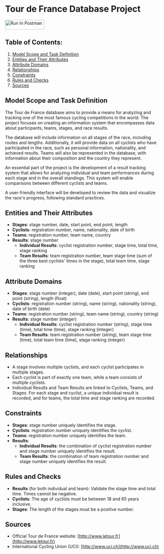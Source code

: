 # Tour de France Database Project

[<img src="https://run.pstmn.io/button.svg" alt="Run In Postman" style="width: 128px; height: 32px;">](https://app.getpostman.com/run-collection/18232984-897411de-295c-43ad-a9bd-dba0c7265bfb?action=collection%2Ffork&source=rip_markdown&collection-url=entityId%3D18232984-897411de-295c-43ad-a9bd-dba0c7265bfb%26entityType%3Dcollection%26workspaceId%3D88307bb5-6f2e-4592-92ba-2ee82e613e21)

## Table of Contents:
1. [Model Scope and Task Definition](#model-scope-and-task-definition)
2. [Entities and Their Attributes](#entities-and-their-attributes)
3. [Attribute Domains](#attribute-domains)
4. [Relationships](#relationships)
5. [Constraints](#constraints)
6. [Rules and Checks](#rules-and-checks)
7. [Sources](#sources)

## Model Scope and Task Definition
The Tour de France database aims to provide a means for analyzing and tracking one of the most famous cycling competitions in the world. The project focuses on creating an information system that encompasses data about participants, teams, stages, and race results.

The database will include information on all stages of the race, including routes and lengths. Additionally, it will provide data on all cyclists who have participated in the race, such as personal information, nationality, and achieved results. Teams will also be represented in the database, with information about their composition and the country they represent.

An essential part of the project is the development of a result tracking system that allows for analyzing individual and team performances during each stage and in the overall standings. This system will enable comparisons between different cyclists and teams.

A user-friendly interface will be developed to review the data and visualize the race's progress, following standard practices.

## Entities and Their Attributes
- **Stages**: stage number, date, start point, end point, length
- **Cyclists**: registration number, name, nationality, date of birth
- **Teams**: registration number, team name, country
- **Results**: stage number
    - **Individual Results**: cyclist registration number, stage time, total time, stage ranking
    - **Team Results**: team registration number, team stage time (sum of the three best cyclists' times in the stage), total team time, stage ranking

## Attribute Domains
- **Stages**: stage number (integer), date (date), start point (string), end point (string), length (float)
- **Cyclists**: registration number (string), name (string), nationality (string), date of birth (date)
- **Teams**: registration number (string), team name (string), country (string)
- **Results**: stage number (integer)
    - **Individual Results**: cyclist registration number (string), stage time (time), total time (time), stage ranking (integer)
    - **Team Results**: team registration number (string), team stage time (time), total team time (time), stage ranking (integer)

## Relationships
- A stage involves multiple cyclists, and each cyclist participates in multiple stages.
- Each cyclist is part of exactly one team, while a team consists of multiple cyclists.
- Individual Results and Team Results are linked to Cyclists, Teams, and Stages. For each stage and cyclist, a unique individual result is recorded, and for teams, the total time and stage ranking are recorded.

## Constraints
- **Stages**: stage number uniquely identifies the stage.
- **Cyclists**: registration number uniquely identifies the cyclist.
- **Teams**: registration number uniquely identifies the team.
- **Results**:
    - **Individual Results**: the combination of cyclist registration number and stage number uniquely identifies the result.
    - **Team Results**: the combination of team registration number and stage number uniquely identifies the result.

## Rules and Checks
- **Results** (for both individual and team): Validate the stage time and total time. Times cannot be negative.
- **Cyclists**: The age of cyclists must be between 18 and 65 years inclusive.
- **Stages**: The length of the stages must be a positive number.

## Sources
- Official Tour de France website: [http://www.letour.fr](http://www.letour.fr)
- International Cycling Union (UCI): [http://www.uci.ch](http://www.uci.ch)
